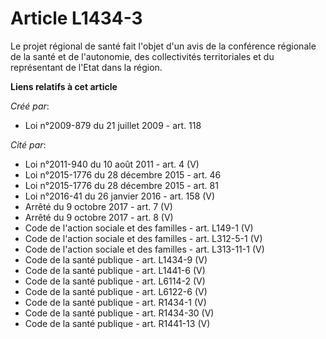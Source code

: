 # Article L1434-3

Le projet régional de santé fait l'objet d'un avis de la conférence régionale de la santé et de l'autonomie, des
collectivités territoriales et du représentant de l'Etat dans la région.

**Liens relatifs à cet article**

_Créé par_:

  - Loi n°2009-879 du 21 juillet 2009 - art. 118

_Cité par_:

  - Loi n°2011-940 du 10 août 2011 - art. 4 (V)
  - Loi n°2015-1776 du 28 décembre 2015 - art. 46
  - Loi n°2015-1776 du 28 décembre 2015 - art. 81
  - Loi n°2016-41 du 26 janvier 2016 - art. 158 (V)
  - Arrêté du 9 octobre 2017 - art. 7 (V)
  - Arrêté du 9 octobre 2017 - art. 8 (V)
  - Code de l'action sociale et des familles - art. L149-1 (V)
  - Code de l'action sociale et des familles - art. L312-5-1 (V)
  - Code de l'action sociale et des familles - art. L313-11-1 (V)
  - Code de la santé publique - art. L1434-9 (V)
  - Code de la santé publique - art. L1441-6 (V)
  - Code de la santé publique - art. L6114-2 (V)
  - Code de la santé publique - art. L6122-6 (V)
  - Code de la santé publique - art. R1434-1 (V)
  - Code de la santé publique - art. R1434-30 (V)
  - Code de la santé publique - art. R1441-13 (V)
